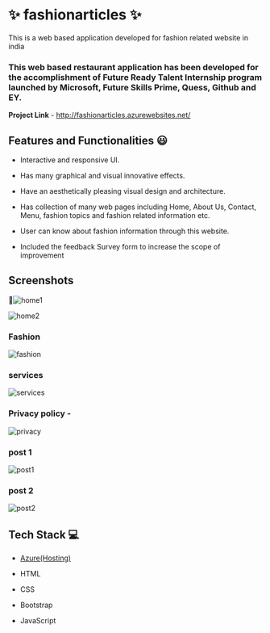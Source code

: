 # ✨ fashionarticles  ✨



This is a web based application developed for fashion related website in india



### This web based restaurant application has been developed for the accomplishment of Future Ready Talent Internship program launched by Microsoft, Future Skills Prime, Quess, Github and EY.





**Project Link** - http://fashionarticles.azurewebsites.net/





## Features and Functionalities 😃



- Interactive and responsive UI.

- Has many graphical and visual innovative effects.

- Have an aesthetically pleasing visual design and architecture.

- Has collection of many web pages including Home, About Us, Contact, Menu, fashion topics and fashion related information etc.

- User can know about fashion information through this website.

- Included the feedback Survey form to increase the scope of improvement 



## Screenshots



 📸![home1](https://user-images.githubusercontent.com/113418593/200159067-a6726bb7-220b-4f0d-8226-a6e5c28f6d06.png)



![home2](https://user-images.githubusercontent.com/113418593/200159070-52cb6923-348b-4315-a59b-741aa798e198.png)





   



### Fashion


![fashion](https://user-images.githubusercontent.com/113418593/200159124-f44635af-6107-4af8-ac05-a0a00ca0739f.png)


### services


![services](https://user-images.githubusercontent.com/113418593/200159166-6e377452-0386-492f-978c-fd79924ccae0.png)




### Privacy policy -


![privacy](https://user-images.githubusercontent.com/113418593/200159128-3bc7188e-4537-4bb1-bb53-4f7078039363.png)


### post 1

![post1](https://user-images.githubusercontent.com/113418593/200159142-0ca9cbb4-c2fc-4bad-bbd8-15b3e591edaa.png)


### post 2


![post2](https://user-images.githubusercontent.com/113418593/200159151-dc151fc8-268f-4457-8b1a-215ca2dd2b5a.png)





## Tech Stack 💻



- [Azure(Hosting)](https://azure.microsoft.com/en-in/features/azure-portal/)

- HTML

- CSS

- Bootstrap

- JavaScript
